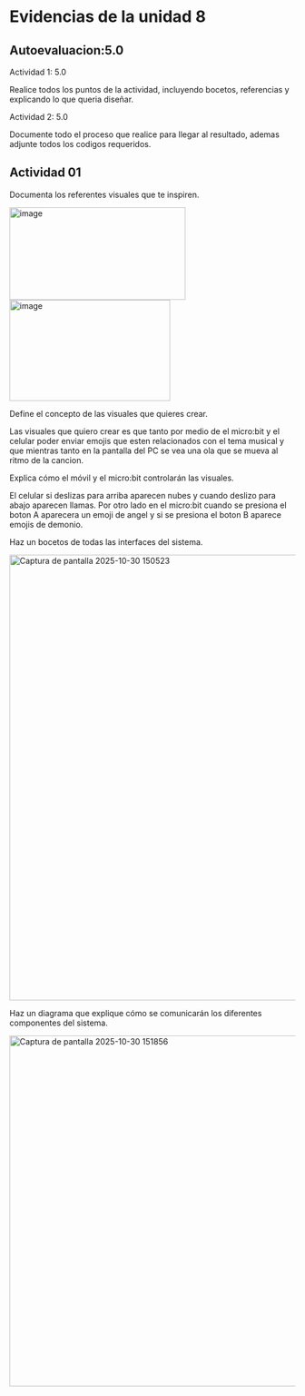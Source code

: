 
# Evidencias de la unidad 8


## Autoevaluacion:5.0

Actividad 1: 5.0

Realice todos los puntos de la  actividad, incluyendo bocetos, referencias y explicando lo que queria diseñar.


Actividad 2: 5.0

Documente todo el proceso que realice para llegar al resultado, ademas adjunte todos los codigos requeridos.


## Actividad 01


Documenta los referentes visuales que te inspiren.

<img width="310" height="163" alt="image" src="https://github.com/user-attachments/assets/4d490c42-e81e-4c06-904d-a1389456b7ae" />


<img width="283" height="178" alt="image" src="https://github.com/user-attachments/assets/d734fdc6-4b91-4d7a-b2b6-a7761623f41b" />


Define el concepto de las visuales que quieres crear.

Las visuales que quiero crear es que tanto por medio de el micro:bit y el celular poder enviar emojis que esten relacionados con el tema musical y que mientras tanto en la pantalla del PC se vea una ola que se mueva al ritmo de la cancion.


Explica cómo el móvil y el micro:bit controlarán las visuales.

El celular si deslizas para arriba aparecen nubes y cuando deslizo para abajo aparecen llamas. Por otro lado en el micro:bit cuando se presiona el boton A aparecera un emoji de angel y si se presiona el boton B aparece emojis de demonio.


Haz un bocetos de todas las interfaces del sistema.


<img width="1401" height="785" alt="Captura de pantalla 2025-10-30 150523" src="https://github.com/user-attachments/assets/291ac933-9a14-4b52-879f-8d1440467c23" />



Haz un diagrama que explique cómo se comunicarán los diferentes componentes del sistema.


<img width="511" height="618" alt="Captura de pantalla 2025-10-30 151856" src="https://github.com/user-attachments/assets/a114a075-ebb5-4072-86c5-6afe40722807" />
